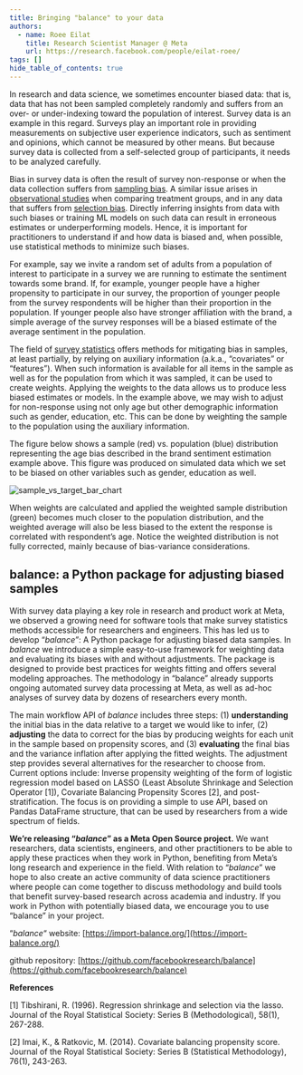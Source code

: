 ```yaml
---
title: Bringing "balance" to your data
authors:
  - name: Roee Eilat
    title: Research Scientist Manager @ Meta
    url: https://research.facebook.com/people/eilat-roee/
tags: []
hide_table_of_contents: true
---
```


In research and data science, we sometimes encounter biased data: that is, data that has not been sampled completely randomly and suffers from an over- or under-indexing toward the population of interest. Survey data is an example in this regard. Surveys play an important role in providing measurements on subjective user experience indicators, such as sentiment and opinions, which cannot be measured by other means. But because survey data is collected from a self-selected group of participants, it needs to be analyzed carefully.

<!--truncate-->

Bias in survey data is often the result of survey non-response or when the data collection suffers from [sampling bias](https://en.wikipedia.org/wiki/Sampling_bias). A similar issue arises in[ observational studies](https://en.wikipedia.org/wiki/Observational_study) when comparing treatment groups, and in any data that suffers from [selection bias](https://en.wikipedia.org/wiki/Selection_bias). Directly inferring insights from data with such biases or training ML models on such data can result in erroneous estimates or underperforming models. Hence, it is important for practitioners to understand if and how data is biased and, when possible, use statistical methods to minimize such biases.

For example, say we invite a random set of adults from a population of interest to participate in a survey we are running to estimate the sentiment towards some brand. If, for example, younger people have a higher propensity to participate in our survey, the proportion of younger people from the survey respondents will be higher than their proportion in the population. If younger people also have stronger affiliation with the brand, a simple average of the survey responses will be a biased estimate of the average sentiment in the population.


The field of [survey statistics](https://en.wikipedia.org/wiki/Survey_methodology) offers methods for mitigating bias in samples, at least partially, by relying on auxiliary information (a.k.a., “covariates” or “features”). When such information is available for all items in the sample as well as for the population from which it was sampled, it can be used to create weights. Applying the weights to the data allows us to produce less biased estimates or models. In the example above, we may wish to adjust for non-response using not only age but other demographic information such as gender, education, etc. This can be done by weighting the sample to the population using the auxiliary information.

The figure below shows a sample (red) vs. population (blue) distribution representing the age bias described in the brand sentiment estimation example above. This figure was produced on simulated data which we set to be biased on other variables such as gender, education as well.

![sample_vs_target_bar_chart](./sample_vs_target_bar_chart.webp)

When weights are calculated and applied the weighted sample distribution (green) becomes much closer to the population distribution, and the weighted average will also be less biased to the extent the response is correlated with respondent’s age. Notice the weighted distribution is not fully corrected, mainly because of bias-variance considerations.

##  balance: a Python package for adjusting biased samples

With survey data playing a key role in research and product work at Meta, we observed a growing need for software tools that make survey statistics methods accessible for researchers and engineers. This has led us to develop “_balance”_: A Python package for adjusting biased data samples. In _balance_ we introduce a simple easy-to-use framework for weighting data and evaluating its biases with and without adjustments. The package is designed to provide best practices for weights fitting and offers several modeling approaches. The methodology in “balance” already  supports ongoing automated survey data processing at Meta, as well as ad-hoc analyses of survey data by dozens of researchers every month.

The main workflow API of _balance_ includes three steps: (1) **understanding** the initial bias in the data relative to a target we would like to infer, (2) **adjusting** the data to correct for the bias by producing weights for each unit in the sample based on propensity scores, and (3) **evaluating** the final bias and the variance inflation after applying the fitted weights. The adjustment step provides several alternatives for the researcher to choose from. Current options include: Inverse propensity weighting of the form of logistic regression model based on LASSO (Least Absolute Shrinkage and Selection Operator [1]), Covariate Balancing Propensity Scores [2], and post-stratification. The focus is on providing a simple to use API, based on Pandas DataFrame structure, that can be used by researchers from a wide spectrum of fields.

**We’re releasing “_balance_” as a Meta Open Source project.** We want researchers, data scientists, engineers, and other practitioners to be able to apply these practices when they work in Python, benefiting from Meta’s long research and experience in the field. With relation to “_balance_” we hope to also create an active community of data science practitioners where people can come together to discuss methodology and build tools that benefit survey-based research across academia and industry. If you work in Python with potentially biased data, we encourage you to use “balance” in your project.

“_balance_“ website: [https://import-balance.org/](https://import-balance.org/)

github repository: [https://github.com/facebookresearch/balance](https://github.com/facebookresearch/balance)

**References**

[1] Tibshirani, R. (1996). Regression shrinkage and selection via the lasso. Journal of the Royal Statistical Society: Series B (Methodological), 58(1), 267-288.

[2] Imai, K., & Ratkovic, M. (2014). Covariate balancing propensity score. Journal of the Royal Statistical Society: Series B (Statistical Methodology), 76(1), 243-263.

